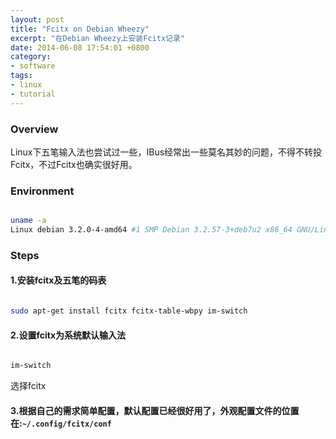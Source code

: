 ```yaml
---
layout: post
title: "Fcitx on Debian Wheezy"
excerpt: "在Debian Wheezy上安装Fcitx记录"
date: 2014-06-08 17:54:01 +0800
category:
- software
tags:
- linux
- tutorial
---
```


### Overview

Linux下五笔输入法也尝试过一些，IBus经常出一些莫名其妙的问题，不得不转投Fcitx，不过Fcitx也确实很好用。

### Environment

```sh

uname -a
Linux debian 3.2.0-4-amd64 #1 SMP Debian 3.2.57-3+deb7u2 x86_64 GNU/Linux

```

### Steps

#### 1.安装fcitx及五笔的码表

```sh

sudo apt-get install fcitx fcitx-table-wbpy im-switch

```

#### 2.设置fcitx为系统默认输入法
```sh

im-switch

```

选择fcitx

#### 3.根据自己的需求简单配置，默认配置已经很好用了，外观配置文件的位置在:`~/.config/fcitx/conf`
